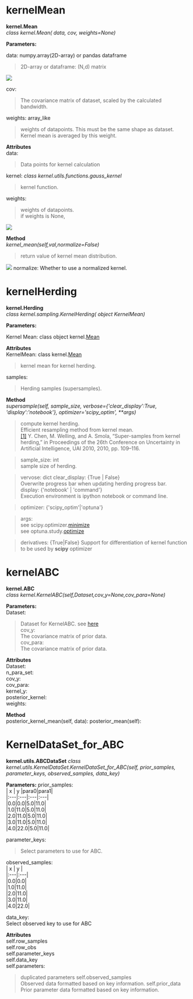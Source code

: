 # kernelMean
**kernel.Mean**    
*class kernel.Mean( data, cov, weights=None)*

**Parameters:**   

data: numpy.array(2D-array) or pandas dataframe   
>2D-array or dataframe: (N,d) matrix   
<img src="https://latex.codecogs.com/gif.latex?[[x_1^1,...,x_1^d\],...,[x_N^1,...,x_N^d]]"/>   

cov:   
>The covariance matrix of dataset, scaled by the calculated bandwidth.   

weights: array_like   
>weights of datapoints. This must be the same shape as dataset.   
Kernel mean is averaged by this weight.


**Attributes**   
data:   
>Data points for kernel calculation    
 
kernel: *class kernel.utils.functions.gauss_kernel*   
>kernel function. 

weights:   
>weights of datapoints.   
if weights is None,   
<img src="https://latex.codecogs.com/gif.latex?w=1/N"/>

**Method**   
*kernel_mean(self,val,normalize=False)*
>return value of kernel mean distribution.   
<img src="https://latex.codecogs.com/gif.latex?\sum_{i=0}^N w_i k(val,data_i)"/>   
normalize: Whether to use a normalized kernel.

# kernelHerding
**kernel.Herding**    
*class kernel.sampling.KernelHerding( object KernelMean)*

**Parameters:**   

Kernel Mean: class object kernel.[Mean](#kernelMean)   

**Attributes**   
KernelMean:   class kernel.[Mean](#kernelMean)
> kernel mean for kernel herding.  

samples:   
>Herding samples (supersamples).

**Method**   
*supersample(self, sample_size, verbose={'clear_display':True, 'display':'notebook'}, optimizer='scipy_optim', \*\*args)*   
>compute kernel herding.   
Efficient resampling method from kernel mean.   
[[1]](https://arxiv.org/abs/1203.3472) Y. Chen, M. Welling, and A. Smola, “Super-samples from kernel herding,” in Proceedings of the 26th Conference on Uncertainty in Artificial Intelligence, UAI 2010, 2010, pp. 109–116.   

> sample_size: int    
sample size of herding.

> vervose: dict
clear_display: {True | False}   
Overwrite progress bar when updating herding progress bar.    
display: {'notebook' | 'command'}   
Execution environment is ipython notebook or command line.

> optimizer: {'scipy_optim'|'optuna'}   

> args:   
see scipy.optimizer.[minimize](https://docs.scipy.org/doc/scipy/reference/generated/scipy.optimize.minimize.html)   
see optuna.study.[optimize](https://optuna.readthedocs.io/en/latest/reference/study.html)   

>derivatives: {True|False}
Support for differentiation of kernel function to be used by **scipy** optimizer   

# kernelABC
**kernel.ABC**    
*class kernel.KernelABC(self,Dataset,cov_y=None,cov_para=None)*   

**Parameters:**   
Dataset:   
>Dataset for KernelABC. see [here](#KernelDataSet_for_ABC)   
cov_y:   
>The covariance matrix of prior data.   
cov_para:   
>The covariance matrix of prior data.   

**Attributes**   
Dataset:   
n_para_set:   
cov_y:   
cov_para:   
kernel_y:   
posterior_kernel:   
weights:   

**Method**   
posterior_kernel_mean(self, data):
posterior_mean(self):

# KernelDataSet_for_ABC
**kernel.utils.ABCDataSet**
*class kernel.utils.KernelDataSet.KernelDataSet_for_ABC(self, prior_samples, parameter_keys, observed_samples, data_key)*

**Parameters:**
prior_samples:   
| x | y |para0|para1|   
|:---|:---|:---|:---|   
|0.0|0.0|5.0|11.0|   
|1.0|11.0|5.0|11.0|   
|2.0|11.0|5.0|11.0|   
|3.0|11.0|5.0|11.0|   
|4.0|22.0|5.0|11.0|   

parameter_keys:   
>Select parameters to use for ABC.

observed_samples:   
| x | y |   
|:---|:---|   
|0.0|0.0|   
|1.0|11.0|   
|2.0|11.0|   
|3.0|11.0|   
|4.0|22.0|   

data_key:   
Select observed key to use for ABC

**Attributes**    
self.row_samples   
self.row_obs   
self.parameter_keys   
self.data_key   
self.parameters:   
>duplicated parameters
self.observed_samples   
>Observed data formatted based on key information.
self.prior_data   
>Prior parameter data formatted based on key information.